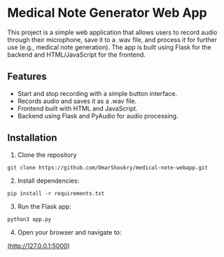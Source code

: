 # Medical Note Generator Web App

This project is a simple web application that allows users to record audio through their microphone, save it to a .wav file, and process it for further use (e.g., medical note generation). 
The app is built using Flask for the backend and HTML/JavaScript for the frontend.

## Features

* Start and stop recording with a simple button interface.
* Records audio and saves it as a .wav file.
* Frontend built with HTML and JavaScript.
* Backend using Flask and PyAudio for audio processing.

## Installation

1. Clone the repository

 `git clone https://github.com/OmarShoukry/medical-note-webapp.git`

2. Install dependencies:

 `pip install -r requirements.txt`

3. Run the Flask app:

 `python3 app.py`

4. Open your browser and navigate to:

 [(http://127.0.0.1:5000)](http://127.0.0.1:5000)
